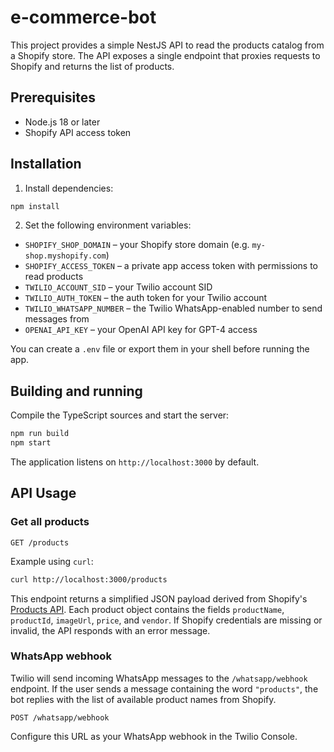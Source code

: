 # e-commerce-bot

This project provides a simple NestJS API to read the products catalog from a Shopify store. The API exposes a single endpoint that proxies requests to Shopify and returns the list of products.

## Prerequisites

- Node.js 18 or later
- Shopify API access token

## Installation

1. Install dependencies:

```bash
npm install
```

2. Set the following environment variables:

- `SHOPIFY_SHOP_DOMAIN` – your Shopify store domain (e.g. `my-shop.myshopify.com`)
- `SHOPIFY_ACCESS_TOKEN` – a private app access token with permissions to read products
- `TWILIO_ACCOUNT_SID` – your Twilio account SID
- `TWILIO_AUTH_TOKEN` – the auth token for your Twilio account
- `TWILIO_WHATSAPP_NUMBER` – the Twilio WhatsApp-enabled number to send messages from
- `OPENAI_API_KEY` – your OpenAI API key for GPT-4 access


You can create a `.env` file or export them in your shell before running the app.

## Building and running

Compile the TypeScript sources and start the server:

```bash
npm run build
npm start
```

The application listens on `http://localhost:3000` by default.


## API Usage

### Get all products

```
GET /products
```

Example using `curl`:

```bash
curl http://localhost:3000/products
```

This endpoint returns a simplified JSON payload derived from Shopify's [Products API](https://shopify.dev/docs/api/admin-rest/2024-04/resources/product). Each product object contains the fields `productName`, `productId`, `imageUrl`, `price`, and `vendor`. If Shopify credentials are missing or invalid, the API responds with an error message.

### WhatsApp webhook

Twilio will send incoming WhatsApp messages to the `/whatsapp/webhook` endpoint. If the user sends a message containing the word `"products"`, the bot replies with the list of available product names from Shopify.

```
POST /whatsapp/webhook
```

Configure this URL as your WhatsApp webhook in the Twilio Console.
